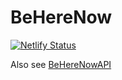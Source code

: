 # BeHereNow

[![Netlify Status](https://api.netlify.com/api/v1/badges/e392ce26-281b-46f0-86f4-41bf8e3ae4fd/deploy-status)](https://app.netlify.com/sites/beherenow/deploys)

Also see [BeHereNowAPI](https://github.com/patrickjameslawrence/beHereNowAPI)
